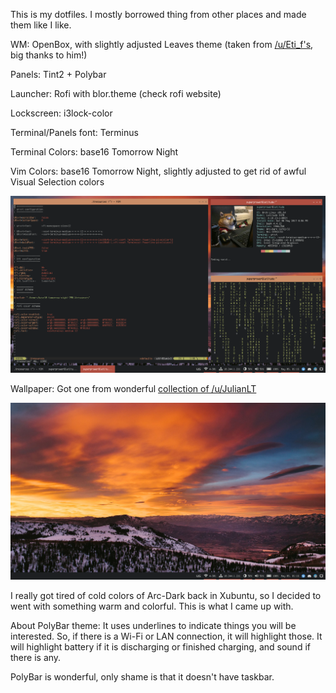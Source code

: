 This is my dotfiles.
I mostly borrowed thing from other places and made them like I like.

WM: OpenBox, with slightly adjusted Leaves theme (taken from [/u/Eti_f's](https://github.com/eti0/dots/tree/master/.themes/leaves/openbox-3), big thanks to him!)

Panels: Tint2 + Polybar

Launcher: Rofi with blor.theme (check rofi website)

Lockscreen: i3lock-color

Terminal/Panels font: Terminus

Terminal Colors: base16 Tomorrow Night

Vim Colors: base16 Tomorrow Night, slightly adjusted to get rid of awful Visual Selection colors

![screenshot](screenshot.png)

Wallpaper: Got one from wonderful [collection of /u/JulianLT](http://imgur.com/gallery/jrGCk)

![clean](screenshot_clean.png)

I really got tired of cold colors of Arc-Dark back in Xubuntu, so I decided to went with something warm and colorful. This is what I came up with.

About PolyBar theme:
It uses underlines to indicate things you will be interested. So, if there is a Wi-Fi or LAN connection, it will highlight those. It will highlight battery if it is discharging or finished charging, and sound if there is any.

PolyBar is wonderful, only shame is that it doesn't have taskbar.
